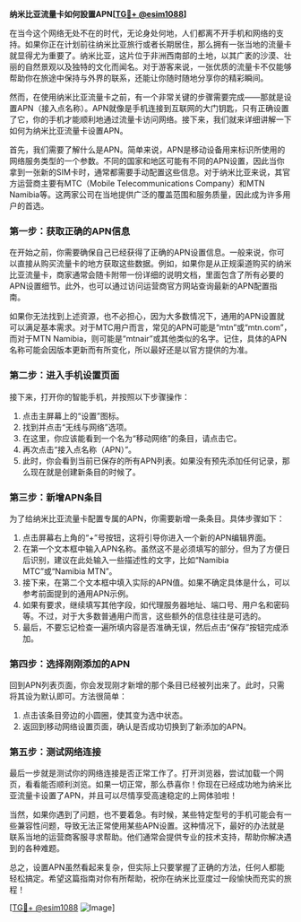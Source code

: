 **纳米比亚流量卡如何設置APN[[TG💪+ @esim1088](https://t.me/s/esim1088)]**

在当今这个网络无处不在的时代，无论身处何地，人们都离不开手机和网络的支持。如果你正在计划前往纳米比亚旅行或者长期居住，那么拥有一张当地的流量卡就显得尤为重要了。纳米比亚，这片位于非洲西南部的土地，以其广袤的沙漠、壮丽的自然景观以及独特的文化而闻名。对于游客来说，一张优质的流量卡不仅能够帮助你在旅途中保持与外界的联系，还能让你随时随地分享你的精彩瞬间。

然而，在使用纳米比亚流量卡之前，有一个非常关键的步骤需要完成——那就是设置APN（接入点名称）。APN就像是手机连接到互联网的大门钥匙，只有正确设置了它，你的手机才能顺利地通过流量卡访问网络。接下来，我们就来详细讲解一下如何为纳米比亚流量卡设置APN。

首先，我们需要了解什么是APN。简单来说，APN是移动设备用来标识所使用的网络服务类型的一个参数。不同的国家和地区可能有不同的APN设置，因此当你拿到一张新的SIM卡时，通常都需要手动配置这些信息。对于纳米比亚来说，其官方运营商主要有MTC（Mobile Telecommunications Company）和MTN Namibia等。这两家公司在当地提供广泛的覆盖范围和服务质量，因此成为许多用户的首选。

### 第一步：获取正确的APN信息

在开始之前，你需要确保自己已经获得了正确的APN设置信息。一般来说，你可以直接从购买流量卡的地方获取这些数据。例如，如果你是从正规渠道购买的纳米比亚流量卡，商家通常会随卡附带一份详细的说明文档，里面包含了所有必要的APN设置细节。此外，也可以通过访问运营商官方网站查询最新的APN配置指南。

如果你无法找到上述资源，也不必担心，因为大多数情况下，通用的APN设置就可以满足基本需求。对于MTC用户而言，常见的APN可能是“mtn”或“mtn.com”，而对于MTN Namibia，则可能是“mtnair”或其他类似的名字。记住，具体的APN名称可能会因版本更新而有所变化，所以最好还是以官方提供的为准。

### 第二步：进入手机设置页面

接下来，打开你的智能手机，并按照以下步骤操作：

1. 点击主屏幕上的“设置”图标。
2. 找到并点击“无线与网络”选项。
3. 在这里，你应该能看到一个名为“移动网络”的条目，请点击它。
4. 再次点击“接入点名称（APN）”。
5. 此时，你会看到当前已保存的所有APN列表。如果没有预先添加任何记录，那么现在就是创建新条目的时候了。

### 第三步：新增APN条目

为了给纳米比亚流量卡配置专属的APN，你需要新增一条条目。具体步骤如下：

1. 点击屏幕右上角的“+”号按钮，这将引导你进入一个新的APN编辑界面。
2. 在第一个文本框中输入APN名称。虽然这不是必须填写的部分，但为了方便日后识别，建议在此处输入一些描述性的文字，比如“Namibia MTC”或“Namibia MTN”。
3. 接下来，在第二个文本框中填入实际的APN值。如果不确定具体是什么，可以参考前面提到的通用APN示例。
4. 如果有要求，继续填写其他字段，如代理服务器地址、端口号、用户名和密码等。不过，对于大多数普通用户而言，这些额外的信息往往是可选的。
5. 最后，不要忘记检查一遍所填内容是否准确无误，然后点击“保存”按钮完成添加。

### 第四步：选择刚刚添加的APN

回到APN列表页面，你会发现刚才新增的那个条目已经被列出来了。此时，只需将其设为默认即可。方法很简单：

1. 点击该条目旁边的小圆圈，使其变为选中状态。
2. 返回到移动网络设置页面，确认是否成功切换到了新添加的APN。

### 第五步：测试网络连接

最后一步就是测试你的网络连接是否正常工作了。打开浏览器，尝试加载一个网页，看看能否顺利浏览。如果一切正常，那么恭喜你！你现在已经成功地为纳米比亚流量卡设置了APN，并且可以尽情享受高速稳定的上网体验啦！

当然，如果你遇到了问题，也不要着急。有时候，某些特定型号的手机可能会有一些兼容性问题，导致无法正常使用某些APN设置。这种情况下，最好的办法就是联系当地的运营商客服寻求帮助。他们通常会提供专业的技术支持，帮助你解决遇到的各种难题。

总之，设置APN虽然看起来复杂，但实际上只要掌握了正确的方法，任何人都能轻松搞定。希望这篇指南对你有所帮助，祝你在纳米比亚度过一段愉快而充实的旅程！

[[TG💪+ @esim1088](https://t.me/s/esim1088) ![Image](https://i.postimg.cc/4NQfJmqS/Snipaste-2025-05-13-00-14-12.png)]